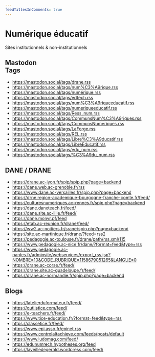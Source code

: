 ```yaml
---
feedTitlesInComments: true
---
```



# Numérique éducatif

Sites institutionnels & non-institutionnels

## Mastodon <aside>Tags</aside>

- https://mastodon.social/tags/drane.rss
- https://mastodon.social/tags/num%C3%A9rique.rss
- https://mastodon.social/tags/numérique.rss
- https://mastodon.social/tags/edtech.rss
- https://mastodon.social/tags/num%C3%A9riqueeducatif.rss
- https://mastodon.social/tags/numeriqueeducatif.rss
- https://mastodon.social/tags/Ress_num.rss
- https://mastodon.social/tags/CommunsNum%C3%A9riques.rss
- https://mastodon.social/tags/CommunsNumeriques.rss
- https://mastodon.social/tags/LaForge.rss
- https://mastodon.social/tags/REL.rss
- https://mastodon.social/tags/Libre%C3%A9ducatif.rss
- https://mastodon.social/tags/LibreEducatif.rss
- https://mastodon.social/tags/edu_num.rss
- https://mastodon.social/tags/%C3%A9du_num.rss

## DANE / DRANE

- https://drane.ac-lyon.fr/spip/spip.php?page=backend <!-- DRANE Lyon -->
- https://dane.web.ac-grenoble.fr/rss <!-- DANE Grenoble -->
- https://www.dane.ac-versailles.fr/spip.php?page=backend <!-- DANE Versailles -->
- https://drne.region-academique-bourgogne-franche-comte.fr/feed/ <!-- DANE Bourgogne-Franche-Comté -->
- https://culturesnumeriques.ac-rennes.fr/spip.php?page=backend <!-- DANE Rennes -->
- https://dane.daneteach.fr/feed/ <!-- DANE Nancy-Metz -->
- https://dane.site.ac-lille.fr/feed/ <!-- DANE Lille -->
- https://dane.monvr.pf/feed <!-- DANE Polynésie Française -->
- https://etab.ac-reunion.fr/drane/feed/ <!-- DANE La Réunion -->
- https://ww2.ac-poitiers.fr/srane/spip.php?page=backend <!-- DANE Poitiers -->
- https://site.ac-martinique.fr/drane/?feed=rss2 <!-- DANE Martinique -->
- https://pedagogie.ac-toulouse.fr/drane/path/rss.xml/115 <!-- DANE Toulouse -->
- https://www.pedagogie.ac-nice.fr/dane/?format=feed&type=rss <!-- DANE Nice -->
- https://www.pedagogie.ac-nantes.fr/adminsite/webservices/export_rss.jsp?NOMBRE=10&CODE_RUBRIQUE=1158679051265&LANGUE=0 <!-- DANE Nantes -->
- https://drane.ac-corse.fr/feed/ <!-- DRANE Corse -->
- https://drane.site.ac-guadeloupe.fr/feed/ <!-- DRANE Guadeloupe -->
- https://drane.ac-normandie.fr/spip.php?page=backend <!-- DRANE Normandie -->

## Blogs

- https://latelierduformateur.fr/feed/ <!-- L'atelier du formateur -->
- https://outilstice.com/feed/ <!-- Les Outils Tice -->
- https://e-teachers.fr/feed/ <!-- E-Teachers -->
- https://www.tice-education.fr/?format=feed&type=rss <!-- Tice-education -->
- https://classetice.fr/feed/ <!-- Classe TICE -->
- https://www.epi.asso.fr/epinet.rss <!-- Association Enseignement Public & Informatique -->
- https://www.controlaltachieve.com/feeds/posts/default <!-- Control Alt Achieve -->
- https://www.ludomag.com/feed/ <!-- Ludomag -->
- https://edunumrech.hypotheses.org/feed <!-- Éducation, numérique et recherche -->
- https://laveilledegerald.wordpress.com/feed/ <!-- La Veille de Gér@ld -->
